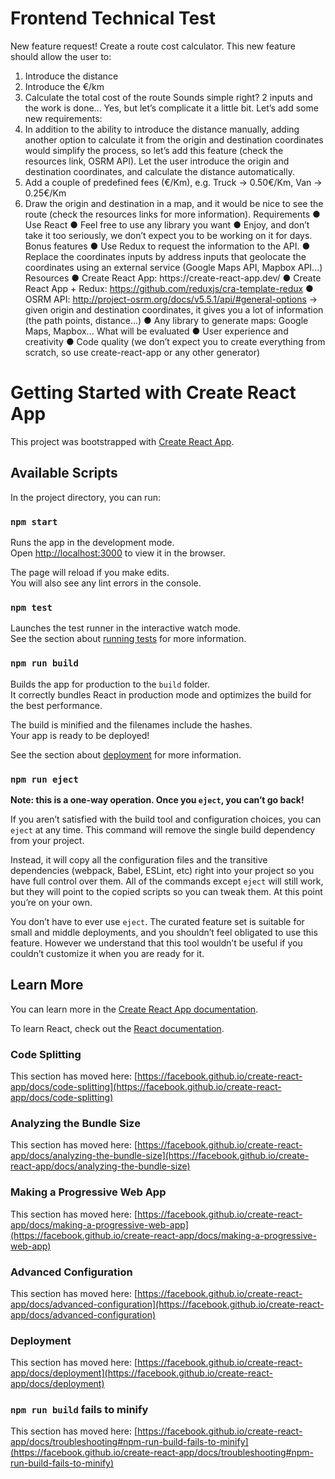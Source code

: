 # Frontend Technical Test
New feature request! Create a route cost calculator. This new feature should allow the user to:
1. Introduce the distance
2. Introduce the €/km
3. Calculate the total cost of the route
Sounds simple right? 2 inputs and the work is done... Yes, but let’s complicate it a little bit. Let’s add some new requirements:
4. In addition to the ability to introduce the distance manually, adding another option to calculate it from the origin and destination coordinates would simplify the process, so let’s add this feature (check the resources link, OSRM API). Let the user introduce the origin and destination coordinates, and calculate the distance automatically.
5. Add a couple of predefined fees (€/Km), e.g. Truck → 0.50€/Km, Van → 0.25€/Km
6. Draw the origin and destination in a map, and it would be nice to see the route
(check the resources links for more information).
Requirements
● Use React
● Feel free to use any library you want
● Enjoy, and don’t take it too seriously, we don’t expect you to be working on it for
days.
Bonus features
● Use Redux to request the information to the API.
● Replace the coordinates inputs by address inputs that geolocate the coordinates
using an external service (Google Maps API, Mapbox API...)
Resources
● Create React App: h​ ttps://create-react-app.dev/
● Create React App + Redux: ​https://github.com/reduxjs/cra-template-redux
● OSRM API: ​http://project-osrm.org/docs/v5.5.1/api/#general-options → given origin
and destination coordinates, it gives you a lot of information (the path points,
distance...)
● Any library to generate maps: Google Maps, Mapbox...
What will be evaluated
● User experience and creativity
● Code quality (we don’t expect you to create everything from scratch, so use
create-react-app or any other generator)

# Getting Started with Create React App

This project was bootstrapped with [Create React App](https://github.com/facebook/create-react-app).

## Available Scripts

In the project directory, you can run:

### `npm start`

Runs the app in the development mode.\
Open [http://localhost:3000](http://localhost:3000) to view it in the browser.

The page will reload if you make edits.\
You will also see any lint errors in the console.

### `npm test`

Launches the test runner in the interactive watch mode.\
See the section about [running tests](https://facebook.github.io/create-react-app/docs/running-tests) for more information.

### `npm run build`

Builds the app for production to the `build` folder.\
It correctly bundles React in production mode and optimizes the build for the best performance.

The build is minified and the filenames include the hashes.\
Your app is ready to be deployed!

See the section about [deployment](https://facebook.github.io/create-react-app/docs/deployment) for more information.

### `npm run eject`

**Note: this is a one-way operation. Once you `eject`, you can’t go back!**

If you aren’t satisfied with the build tool and configuration choices, you can `eject` at any time. This command will remove the single build dependency from your project.

Instead, it will copy all the configuration files and the transitive dependencies (webpack, Babel, ESLint, etc) right into your project so you have full control over them. All of the commands except `eject` will still work, but they will point to the copied scripts so you can tweak them. At this point you’re on your own.

You don’t have to ever use `eject`. The curated feature set is suitable for small and middle deployments, and you shouldn’t feel obligated to use this feature. However we understand that this tool wouldn’t be useful if you couldn’t customize it when you are ready for it.

## Learn More

You can learn more in the [Create React App documentation](https://facebook.github.io/create-react-app/docs/getting-started).

To learn React, check out the [React documentation](https://reactjs.org/).

### Code Splitting

This section has moved here: [https://facebook.github.io/create-react-app/docs/code-splitting](https://facebook.github.io/create-react-app/docs/code-splitting)

### Analyzing the Bundle Size

This section has moved here: [https://facebook.github.io/create-react-app/docs/analyzing-the-bundle-size](https://facebook.github.io/create-react-app/docs/analyzing-the-bundle-size)

### Making a Progressive Web App

This section has moved here: [https://facebook.github.io/create-react-app/docs/making-a-progressive-web-app](https://facebook.github.io/create-react-app/docs/making-a-progressive-web-app)

### Advanced Configuration

This section has moved here: [https://facebook.github.io/create-react-app/docs/advanced-configuration](https://facebook.github.io/create-react-app/docs/advanced-configuration)

### Deployment

This section has moved here: [https://facebook.github.io/create-react-app/docs/deployment](https://facebook.github.io/create-react-app/docs/deployment)

### `npm run build` fails to minify

This section has moved here: [https://facebook.github.io/create-react-app/docs/troubleshooting#npm-run-build-fails-to-minify](https://facebook.github.io/create-react-app/docs/troubleshooting#npm-run-build-fails-to-minify)
